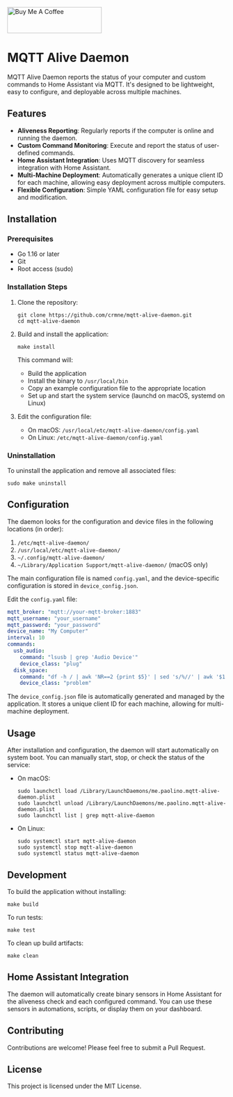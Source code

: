 <a href="https://www.buymeacoffee.com/crmne" target="_blank"><img src="https://cdn.buymeacoffee.com/buttons/v2/default-yellow.png" alt="Buy Me A Coffee" style="height: 60px !important;width: 217px !important;" ></a>

# MQTT Alive Daemon

MQTT Alive Daemon reports the status of your computer and custom commands to Home Assistant via MQTT. It's designed to be lightweight, easy to configure, and deployable across multiple machines.

## Features

- **Aliveness Reporting**: Regularly reports if the computer is online and running the daemon.
- **Custom Command Monitoring**: Execute and report the status of user-defined commands.
- **Home Assistant Integration**: Uses MQTT discovery for seamless integration with Home Assistant.
- **Multi-Machine Deployment**: Automatically generates a unique client ID for each machine, allowing easy deployment across multiple computers.
- **Flexible Configuration**: Simple YAML configuration file for easy setup and modification.

## Installation

### Prerequisites

- Go 1.16 or later
- Git
- Root access (sudo)

### Installation Steps

1. Clone the repository:
   ```
   git clone https://github.com/crmne/mqtt-alive-daemon.git
   cd mqtt-alive-daemon
   ```

2. Build and install the application:
   ```
   make install
   ```

   This command will:
   - Build the application
   - Install the binary to `/usr/local/bin`
   - Copy an example configuration file to the appropriate location
   - Set up and start the system service (launchd on macOS, systemd on Linux)

3. Edit the configuration file:
   - On macOS: `/usr/local/etc/mqtt-alive-daemon/config.yaml`
   - On Linux: `/etc/mqtt-alive-daemon/config.yaml`

### Uninstallation

To uninstall the application and remove all associated files:

```
sudo make uninstall
```

## Configuration

The daemon looks for the configuration and device files in the following locations (in order):

1. `/etc/mqtt-alive-daemon/`
2. `/usr/local/etc/mqtt-alive-daemon/`
3. `~/.config/mqtt-alive-daemon/`
4. `~/Library/Application Support/mqtt-alive-daemon/` (macOS only)

The main configuration file is named `config.yaml`, and the device-specific configuration is stored in `device_config.json`.

Edit the `config.yaml` file:

```yaml
mqtt_broker: "mqtt://your-mqtt-broker:1883"
mqtt_username: "your_username"
mqtt_password: "your_password"
device_name: "My Computer"
interval: 10
commands:
  usb_audio:
    command: "lsusb | grep 'Audio Device'"
    device_class: "plug"
  disk_space:
    command: "df -h / | awk 'NR==2 {print $5}' | sed 's/%//' | awk '$1 < 90 {exit 1}'"
    device_class: "problem"
```

The `device_config.json` file is automatically generated and managed by the application. It stores a unique client ID for each machine, allowing for multi-machine deployment.

## Usage

After installation and configuration, the daemon will start automatically on system boot. You can manually start, stop, or check the status of the service:

- On macOS:
  ```
  sudo launchctl load /Library/LaunchDaemons/me.paolino.mqtt-alive-daemon.plist
  sudo launchctl unload /Library/LaunchDaemons/me.paolino.mqtt-alive-daemon.plist
  sudo launchctl list | grep mqtt-alive-daemon
  ```

- On Linux:
  ```
  sudo systemctl start mqtt-alive-daemon
  sudo systemctl stop mqtt-alive-daemon
  sudo systemctl status mqtt-alive-daemon
  ```

## Development

To build the application without installing:

```
make build
```

To run tests:

```
make test
```

To clean up build artifacts:

```
make clean
```

## Home Assistant Integration

The daemon will automatically create binary sensors in Home Assistant for the aliveness check and each configured command. You can use these sensors in automations, scripts, or display them on your dashboard.

## Contributing

Contributions are welcome! Please feel free to submit a Pull Request.

## License

This project is licensed under the MIT License.
